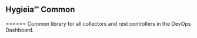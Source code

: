 
## Hygieia℠ Common
======
Common library for all collectors and rest controllers in the DevOps Dashboard.
